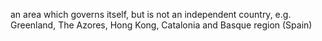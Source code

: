 an area which governs itself, but is not an independent country, e.g. Greenland, The Azores, Hong Kong, Catalonia and Basque region (Spain)